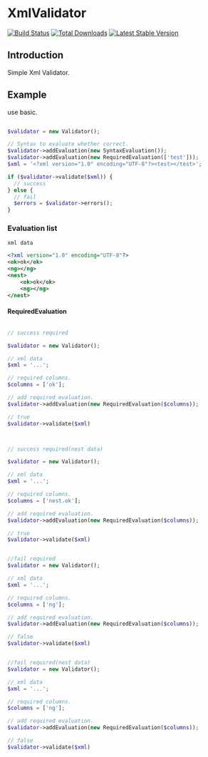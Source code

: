# XmlValidator

[![Build Status](https://travis-ci.org/Rmtram/XmlValidator.svg)](https://travis-ci.org/Rmtram/XmlValidator)
[![Total
Downloads](https://poser.pugx.org/rmtram/xml-validator/downloads)](https://packagist.org/packages/rmtram/xml-validator)
[![Latest Stable
Version](https://poser.pugx.org/rmtram/xml-validator/v/stable.png)](https://packagist.org/packages/rmtram/xml-validator)

## Introduction
Simple Xml Validator.

## Example

use basic.

```php

$validator = new Validator();

// Syntax to evaluate whether correct.
$validator->addEvaluation(new SyntaxEvaluation());
$validator->addEvaluation(new RequiredEvaluation(['test']));
$xml = '<?xml version="1.0" encoding="UTF-8"?><test></test>';

if ($validator->validate($xml)) {
  // success
} else {
  // fail
  $errors = $validator->errors();
}

```

### Evaluation list

`xml data`

```xml
<?xml version="1.0" encoding="UTF-8"?>
<ok>ok</ok>
<ng></ng>
<nest>
    <ok>ok</ok>
    <ng></ng>
</nest>

```

#### RequiredEvaluation

```php

// success required

$validator = new Validator();

// xml data
$xml = '...'; 

// required columns.
$columns = ['ok'];

// add required evaluation.
$validator->addEvaluation(new RequiredEvaluation($columns));

// true
$validator->validate($xml)



// success required(nest data)

$validator = new Validator();

// xml data
$xml = '...'; 

// required columns.
$columns = ['nest.ok'];

// add required evaluation.
$validator->addEvaluation(new RequiredEvaluation($columns));

// true
$validator->validate($xml)


//fail required
$validator = new Validator();

// xml data
$xml = '...'; 

// required columns.
$columns = ['ng'];

// add required evaluation.
$validator->addEvaluation(new RequiredEvaluation($columns));

// false
$validator->validate($xml)


//fail required(nest data)
$validator = new Validator();

// xml data
$xml = '...'; 

// required columns.
$columns = ['ng'];

// add required evaluation.
$validator->addEvaluation(new RequiredEvaluation($columns));

// false
$validator->validate($xml)

```